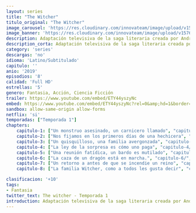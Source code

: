 ```yaml
---
layout: series
title: "The Witcher"
titulo_original: "The Witcher"
image_carousel: 'https://res.cloudinary.com/innovateam/image/upload/v1576882314/witcher-min_faif9z.jpg'
image_banner: 'https://res.cloudinary.com/innovateam/image/upload/v1576882316/ELCdGnzU4AAnSsR-1014x570-min_a2xzkd.jpg'
description: Adaptación televisiva de la saga literaria creada por Andrzej Sapkowski y producida por Netflix. La trama se desarrolla en un mundo de fantasía llena de criaturas fantásticas. El brujo Geralt de Rivia destaca por ser un antihéroe diferente, un cazador de monstruos genéticamente modificados, busca su lugar en un mundo donde a menudo los humanos demuestran ser peores que las bestias.
description_corta: Adaptación televisiva de la saga literaria creada por Andrzej Sapkowski y producida por Netflix. La trama se desarrolla en un mundo de fantasía llena de criaturas fantásticas. El brujo
category: 'series'
descargas: 'no'
idioma: 'Latino/Subtitulado'
capitulo: ''
anio: '2019'
episodios: '8'
calidad: 'Full HD'
estrellas: '5'
genero: Fantasia, Acción, Ciencia Ficción
trailer: https://www.youtube.com/embed/ETY44yszyNc
embed: https://www.youtube.com/embed/ETY44yszyNc?rel=0&amp;hd=1&border=0&wmode=opaque&enablejsapi=1&modestbranding=1&controls=1&showinfo=1
sandbox: allow-same-origin allow-forms 
netflix: 'si'
temporadas: ["Temporada 1"]
chapters:
    capitulo-1: ["Un monstruo asesinado, un carnicero llamado", "capitulo-1/", "1"]
    capitulo-2: ["Nos fijamos en los primeros días de una hechicera", "capitulo-2/", "2"]
    capitulo-3: ["Un quisquilloso, una familia avergonzada", "capitulo-3/", "3"]
    capitulo-4: ["La ley de la sorpresa es cómo uno paga", "capitulo-4/", "4"]
    capitulo-5: ["Una reunión fatídica, un bardo es mutilado", "capitulo-5/", "5"]
    capitulo-6: ["La caza de un dragón está en marcha.", "capitulo-6/", "6"]
    capitulo-7: ["Un retorno a antes de que se incendie un reino", "capitulo-7/", "7"]
    capitulo-8: ["La familia Witcher, como a todos les gusta decir", "capitulo-8/", "8"]

clasificacion: '+10'
tags:
- Fantasia
twitter_text: The witcher - Temporada 1
introduction: Adaptación televisiva de la saga literaria creada por Andrzej Sapkowski y producida por Netflix. La trama se desarrolla en un mundo de fantasía llena de criaturas fantásticas. El brujo
---
```












